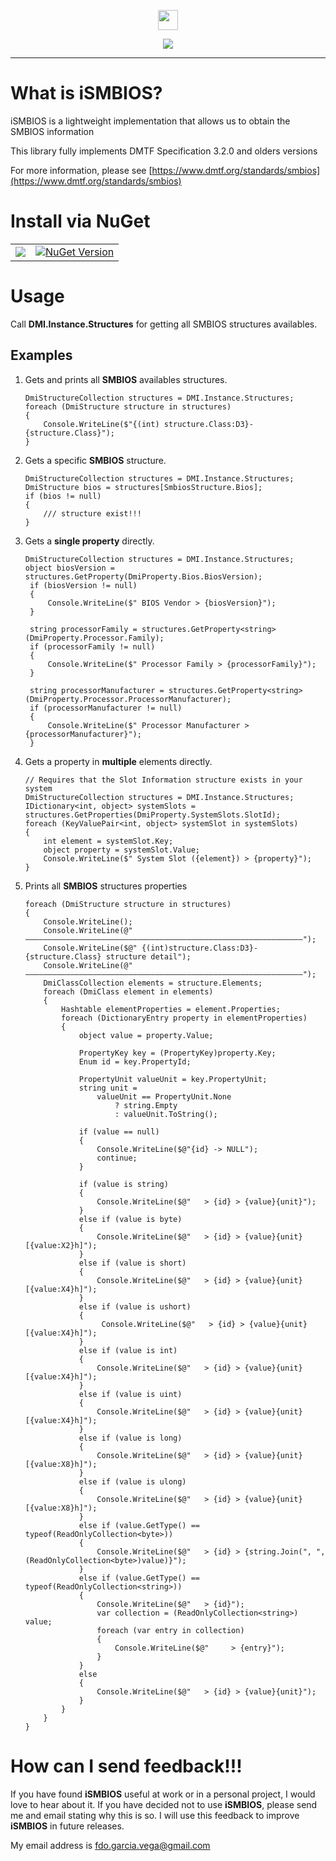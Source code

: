 ﻿<p align="center">
  <img src="https://cdn.rawgit.com/iAJTin/iSMBIOS/master/nuget/iSMBIOS.png"  
       height="32">
</p>
<p align="center">
  <a href="https://github.com/iAJTin/iSMBIOS">
    <img src="https://img.shields.io/badge/iTin-iSMBIOS-green.svg?style=flat"/>
  </a>
</p>

***

# What is iSMBIOS?
iSMBIOS is a lightweight implementation that allows us to obtain the SMBIOS information

This library fully implements DMTF Specification 3.2.0 and olders versions

For more information, please see [https://www.dmtf.org/standards/smbios](https://www.dmtf.org/standards/smbios)

# Install via NuGet

<table>
  <tr>
    <td>
      <a href="https://github.com/iAJTin/iSMBIOS/tree/master/src/iTin.Core.Hardware">
        <img src="https://img.shields.io/badge/-iSMBIOS-green.svg?style=flat"/>
      </a>
    </td>
    <td>
      <a href="https://www.nuget.org/packages/iSMBIOS/">
        <img alt="NuGet Version" 
             src="https://img.shields.io/nuget/v/iSMBIOS.svg" /> 
      </a>
    </td>  
  </tr>
</table>

# Usage

Call **DMI.Instance.Structures** for getting all SMBIOS structures availables.

## Examples

1. Gets and prints all **SMBIOS** availables structures.


       DmiStructureCollection structures = DMI.Instance.Structures;
       foreach (DmiStructure structure in structures)
       {
           Console.WriteLine($"{(int) structure.Class:D3}-{structure.Class}");
       }

2. Gets a specific **SMBIOS** structure.


       DmiStructureCollection structures = DMI.Instance.Structures;
       DmiStructure bios = structures[SmbiosStructure.Bios];
       if (bios != null)
       {
           /// structure exist!!!
       }

3. Gets a **single property** directly.


       DmiStructureCollection structures = DMI.Instance.Structures;
       object biosVersion = structures.GetProperty(DmiProperty.Bios.BiosVersion);
		if (biosVersion != null)
		{
			Console.WriteLine($" BIOS Vendor > {biosVersion}");
		}

		string processorFamily = structures.GetProperty<string>(DmiProperty.Processor.Family);
		if (processorFamily != null)
		{
			Console.WriteLine($" Processor Family > {processorFamily}");
		}

		string processorManufacturer = structures.GetProperty<string>(DmiProperty.Processor.ProcessorManufacturer);
		if (processorManufacturer != null)
		{
			Console.WriteLine($" Processor Manufacturer > {processorManufacturer}");
		}

4. Gets a property in **multiple** elements directly.

       // Requires that the Slot Information structure exists in your system
       DmiStructureCollection structures = DMI.Instance.Structures;
       IDictionary<int, object> systemSlots = structures.GetProperties(DmiProperty.SystemSlots.SlotId);
       foreach (KeyValuePair<int, object> systemSlot in systemSlots)
       {
           int element = systemSlot.Key;
           object property = systemSlot.Value;
           Console.WriteLine($" System Slot ({element}) > {property}");
       }

5. Prints all **SMBIOS** structures properties


       foreach (DmiStructure structure in structures)
       {
           Console.WriteLine();
           Console.WriteLine(@" ——————————————————————————————————————————————————————————————");
           Console.WriteLine($@" {(int)structure.Class:D3}-{structure.Class} structure detail");
           Console.WriteLine(@" ——————————————————————————————————————————————————————————————");
           DmiClassCollection elements = structure.Elements;
           foreach (DmiClass element in elements)
           {
               Hashtable elementProperties = element.Properties;
               foreach (DictionaryEntry property in elementProperties)
               {
                   object value = property.Value;

                   PropertyKey key = (PropertyKey)property.Key;
                   Enum id = key.PropertyId;

                   PropertyUnit valueUnit = key.PropertyUnit;
                   string unit =
                       valueUnit == PropertyUnit.None
                           ? string.Empty
                           : valueUnit.ToString();

                   if (value == null)
                   {
                       Console.WriteLine($@"{id} -> NULL");
                       continue;
                   }

                   if (value is string)
                   {
                       Console.WriteLine($@"   > {id} > {value}{unit}");
                   }
                   else if (value is byte)
                   {
                       Console.WriteLine($@"   > {id} > {value}{unit} [{value:X2}h]");
                   }
                   else if (value is short)
                   {
                       Console.WriteLine($@"   > {id} > {value}{unit} [{value:X4}h]");
                   }
                   else if (value is ushort)
                   {
                        Console.WriteLine($@"   > {id} > {value}{unit} [{value:X4}h]");
                   }
                   else if (value is int)
                   {
                       Console.WriteLine($@"   > {id} > {value}{unit} [{value:X4}h]");
                   }
                   else if (value is uint)
                   {
                       Console.WriteLine($@"   > {id} > {value}{unit} [{value:X4}h]");
                   }
                   else if (value is long)
                   {
                       Console.WriteLine($@"   > {id} > {value}{unit} [{value:X8}h]");
                   }
                   else if (value is ulong)
                   {
                       Console.WriteLine($@"   > {id} > {value}{unit} [{value:X8}h]");
                   }
                   else if (value.GetType() == typeof(ReadOnlyCollection<byte>))
                   {
                       Console.WriteLine($@"   > {id} > {string.Join(", ", (ReadOnlyCollection<byte>)value)}");
                   }
                   else if (value.GetType() == typeof(ReadOnlyCollection<string>))
                   {
                       Console.WriteLine($@"   > {id}");
                       var collection = (ReadOnlyCollection<string>) value;
                       foreach (var entry in collection)
                       {
                           Console.WriteLine($@"     > {entry}");
                       }
                   }
                   else
                   {
                       Console.WriteLine($@"   > {id} > {value}{unit}");
                   }
               }
           }
       }

# How can I send feedback!!!

If you have found **iSMBIOS** useful at work or in a personal project, I would love to hear about it. If you have decided not to use **iSMBIOS**, please send me and email stating why this is so. I will use this feedback to improve **iSMBIOS** in future releases.

My email address is fdo.garcia.vega@gmail.com
